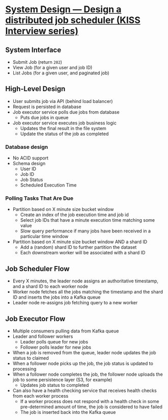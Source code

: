 # [System Design — Design a distributed job scheduler (KISS Interview series)](https://medium.com/@raxshah/system-design-design-a-distributed-job-scheduler-kiss-interview-series-753107c0104c)

## System Interface
* Submit Job (return `202`)
* View Job (for a given user and job ID)
* List Jobs (for a given user, and paginated job)

## High-Level Design
* User submits job via API (behind load balancer)
* Request is persisted in database
* Job executor service polls due jobs from database
  * Puts due jobs in queue
* Job executor service executes job business logic
  * Updates the final result in the file system
  * Update the status of the job as completed

### Database design
* No ACID support
* Schema design
  * User ID
  * Job ID
  * Job Status
  * Scheduled Execution Time

### Polling Tasks That Are Due
* Partition based on X minute size bucket window
  * Create an index of the job execution time and job id
  * Select job IDs that have a minute execution time matching some value
  * Slow query performance if many jobs have been received in a particular time window
* Partition based on X minute size bucket window AND a shard ID
  * Add a (random) shard ID to further partition the dataset
  * Each downstream worker will be associated with a shard ID
 
## Job Scheduler Flow
* Every X minutes, the leader node assigns an authoritative timestamp, and a shard ID to each worker node
* Worker node fetches all the jobs matching the timestamp and the shard ID and inserts the jobs into a Kafka queue
* Leader node re-assigns job fetching query to a new worker

## Job Executor Flow
* Multiple consumers pulling data from Kafka queue
* Leader and follower workers
  * Leader polls queue for new jobs
  * Follower polls leader for new jobs
* When a job is removed from the queue, leader node updates the job status to claimed
* When a follower node picks up the job, the job status is updated to processing
* When a follower node completes the job, the follower node uploads the job to some persistence layer (S3, for example)
  * Updates job status to completed
* Can also have a health checking service that receives health checks from each worker process
  * If a worker process does not respond with a health check in some pre-determined amount of time, the job is considered to have failed
  * The job is inserted back into the Kafka queue

